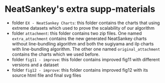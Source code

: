 # NeatSankey's extra supp-materials

- folder `EX - NeatSankey Charts`: this folder contains the charts that using extreme datasets which used to prove the scalability of our algorithm
- folder `attachment`: this folder contains two zip files. One named `extra_attachment` contains the new generated NeatSankey charts without line-bundling algorithm and both the sugiyama and ilp charts with line-bundling algorithm. The other one named `original_attachment` contains the charts which we used before.
- folder `fig11 - improve`: this folder contains improved fig11 with different versions and a dataset
- folder `fig12 - improve`: this folder contains improved fig12 with its source html file and final svg files